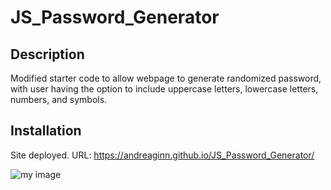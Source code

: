 # JS_Password_Generator

## Description

Modified starter code to allow webpage to generate randomized password, with user having the option to include uppercase letters, lowercase letters, numbers, and symbols. 

## Installation

Site deployed. URL: https://andreaginn.github.io/JS_Password_Generator/

![my image](.Desktop/jspasswordgeneratorscreenshot.jpg)
